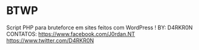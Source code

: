 # BTWP
Script PHP para bruteforce em sites feitos com WordPress !
BY: D4RKR0N
CONTATOS:
https://www.facebook.com/J0rdan.NT
https://www.twitter.com/D4RKR0N
